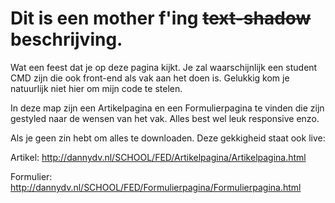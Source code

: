 # Dit is een mother f'ing <strike> text-shadow </strike> beschrijving.

Wat een feest dat je op deze pagina kijkt. Je zal waarschijnlijk een student CMD zijn die ook front-end als vak aan het doen is. Gelukkig kom je natuurlijk niet hier om mijn code te stelen.

In deze map zijn een Artikelpagina en een Formulierpagina te vinden die zijn gestyled naar de wensen van het vak. Alles best wel leuk responsive enzo.

Als je geen zin hebt om alles te downloaden. Deze gekkigheid staat ook live:

Artikel: http://dannydv.nl/SCHOOL/FED/Artikelpagina/Artikelpagina.html

Formulier: http://dannydv.nl/SCHOOL/FED/Formulierpagina/Formulierpagina.html
